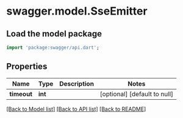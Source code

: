 # swagger.model.SseEmitter

## Load the model package
```dart
import 'package:swagger/api.dart';
```

## Properties
Name | Type | Description | Notes
------------ | ------------- | ------------- | -------------
**timeout** | **int** |  | [optional] [default to null]

[[Back to Model list]](../README.md#documentation-for-models) [[Back to API list]](../README.md#documentation-for-api-endpoints) [[Back to README]](../README.md)



